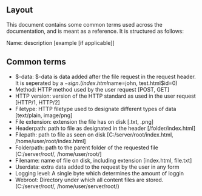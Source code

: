 ## Layout
This document contains some common terms used across the documentation, and is meant as a reference. It is structured as follows:

Name: description [example [if applicable]]

## Common terms
* $-data: $-data is data added after the file request in the request header. It is seperated by a $-sign. (index.html$name=john, test.html$id=0)
* Method: HTTP method used by the user request [POST, GET]
* HTTP version: version of the HTTP standard as used in the user request [HTTP/1, HTTP/2]
* Filetype: HTTP filetype used to designate different types of data [text/plain, image/png]
* File extension: extension the file has on disk [.txt, .png]
* Headerpath: path to file as designated in the header [/folder/index.html]
* Filepath: path to file as seen on disk [C:/server/root/index.html, /home/user/root/index.html]
* Folderpath: path to the parent folder of the requested file [C:/server/root/, /home/user/root/]
* Filename: name of file on disk, including extension [index.html, file.txt]
* Userdata: extra data added to the request by the user in any form
* Logging level: A single byte which determines the amount of loggin
* Webroot: Directory under which all content files are stored. (C:/server/root/, /home/user/server/root/)
